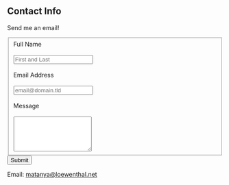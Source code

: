 ## Contact Info

Send me an email!

<form id="fs-frm" name="simple-contact-form" accept-charset="utf-8" action="https://formspree.io/f/xnqlgdad" method="post">
  <fieldset id="fs-frm-inputs">
    <label for="full-name">Full Name</label>
    <br></br>
    <input type="text" name="name" id="full-name" placeholder="First and Last" required="">
    <br></br>
    <label for="email-address">Email Address</label>
    <br></br>
    <input type="email" name="_replyto" id="email-address" placeholder="email@domain.tld" required="">
    <br></br>
    <label for="message">Message</label>
    <br></br>
    <textarea rows="5" name="message" id="message" required=""></textarea>
    <input type="hidden" name="_subject" id="email-subject" value="Contact Form Submission">
  </fieldset>
  <input type="submit" value="Submit">
</form>

Email: [matanya@loewenthal.net](mailto:matanya@loewenthal.net)
